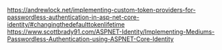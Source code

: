 https://andrewlock.net/implementing-custom-token-providers-for-passwordless-authentication-in-asp-net-core-identity/#changingthedefaulttokenlifetime
https://www.scottbrady91.com/ASPNET-Identity/Implementing-Mediums-Passwordless-Authentication-using-ASPNET-Core-Identity
